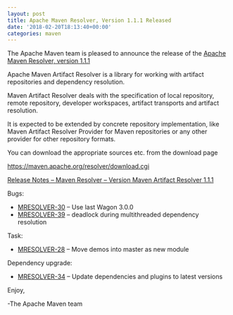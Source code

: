 ```yaml
---
layout: post
title: Apache Maven Resolver, Version 1.1.1 Released
date: '2018-02-20T18:13:40+00:00'
categories: maven
---
```

<div class="entry-content"><p>The Apache Maven team is pleased to announce the release of the
<a href="https://maven.apache.org/resolver/index.html">Apache Maven Resolver, version 1.1.1</a></p>

<p>Apache Maven Artifact Resolver is a library for working with artifact
repositories and dependency resolution.</p>

<p>Maven Artifact Resolver deals with the specification of local repository,
remote repository, developer workspaces, artifact transports and artifact
resolution.</p>

<p>It is expected to be extended by concrete repository implementation, like Maven
Artifact Resolver Provider for Maven repositories or any other provider for
other repository formats.</p>

<p>You can download the appropriate sources etc. from the download page</p>

<p><a href="https://maven.apache.org/resolver/download.cgi">https://maven.apache.org/resolver/download.cgi</a></p>

<!-- more -->


<p><a href="https://issues.apache.org/jira/secure/ReleaseNote.jspa?projectId=12320628&amp;version=12341378">Release Notes &ndash; Maven Resolver &ndash; Version Maven Artifact Resolver 1.1.1</a></p>

<p>Bugs:</p>

<ul>
<li><a href="https://issues.apache.org/jira/browse/MRESOLVER-30">MRESOLVER-30</a> &ndash; Use last Wagon 3.0.0</li>
<li><a href="https://issues.apache.org/jira/browse/MRESOLVER-39">MRESOLVER-39</a> &ndash; deadlock during multithreaded dependency resolution</li>
</ul>

<p>Task:</p>

<ul>
<li><a href="https://issues.apache.org/jira/browse/MRESOLVER-28">MRESOLVER-28</a> &ndash; Move demos into master as new module</li>
</ul>


<p>Dependency upgrade:</p>

<ul>
<li><a href="https://issues.apache.org/jira/browse/MRESOLVER-34">MRESOLVER-34</a> &ndash; Update dependencies and plugins to latest versions</li>
</ul>


<p>Enjoy,</p>

<p>-The Apache Maven team</p>
</div>
